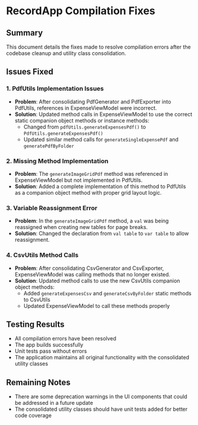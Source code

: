 # RecordApp Compilation Fixes

## Summary
This document details the fixes made to resolve compilation errors after the codebase cleanup and utility class consolidation.

## Issues Fixed

### 1. PdfUtils Implementation Issues
- **Problem**: After consolidating PdfGenerator and PdfExporter into PdfUtils, references in ExpenseViewModel were incorrect.
- **Solution**: Updated method calls in ExpenseViewModel to use the correct static companion object methods or instance methods:
  - Changed from `pdfUtils.generateExpensesPdf()` to `PdfUtils.generateExpensesPdf()`
  - Updated similar method calls for `generateSingleExpensePdf` and `generatePdfByFolder`

### 2. Missing Method Implementation
- **Problem**: The `generateImageGridPdf` method was referenced in ExpenseViewModel but not implemented in PdfUtils.
- **Solution**: Added a complete implementation of this method to PdfUtils as a companion object method with proper grid layout logic.

### 3. Variable Reassignment Error
- **Problem**: In the `generateImageGridPdf` method, a `val` was being reassigned when creating new tables for page breaks.
- **Solution**: Changed the declaration from `val table` to `var table` to allow reassignment.

### 4. CsvUtils Method Calls
- **Problem**: After consolidating CsvGenerator and CsvExporter, ExpenseViewModel was calling methods that no longer existed.
- **Solution**: Updated method calls to use the new CsvUtils companion object methods:
  - Added `generateExpensesCsv` and `generateCsvByFolder` static methods to CsvUtils
  - Updated ExpenseViewModel to call these methods properly

## Testing Results
- All compilation errors have been resolved
- The app builds successfully
- Unit tests pass without errors
- The application maintains all original functionality with the consolidated utility classes

## Remaining Notes
- There are some deprecation warnings in the UI components that could be addressed in a future update
- The consolidated utility classes should have unit tests added for better code coverage 
